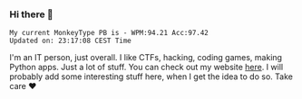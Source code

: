 ### Hi there 👋
<!-- PB START -->
```
My current MonkeyType PB is - WPM:94.21 Acc:97.42
Updated on: 23:17:08 CEST Time
```
<!-- PB END -->
I'm an IT person, just overall. I like CTFs, hacking, coding games, making Python apps. Just a lot of stuff.
You can check out my website [here](https://skill3472.github.io/).
I will probably add some interesting stuff here, when I get the idea to do so. Take care ❤️
